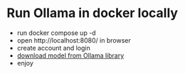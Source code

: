 # Run Ollama in docker locally
- run docker compose up -d
- open http://localhost:8080/ in browser
- create account and login
- [download model from Ollama library](https://ollama.com/library)
- enjoy